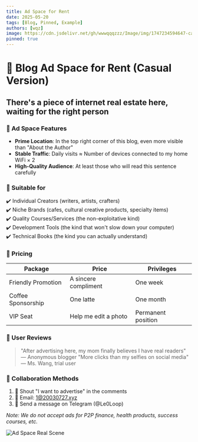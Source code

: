 ```yaml
---
title: Ad Space for Rent
date: 2025-05-20
tags: [Blog, Pinned, Example]
authors: [wqz]
image: https://cdn.jsdelivr.net/gh/wwwqqqzzz/Image/img/1747234594647-cad19483c13ae0514fab48cbfac883db.png
pinned: true
---
```


# 📢 Blog Ad Space for Rent (Casual Version)

## There's a piece of internet real estate here, waiting for the right person

### 🌟 Ad Space Features
- **Prime Location**: In the top right corner of this blog, even more visible than "About the Author"
- **Stable Traffic**: Daily visits ≈ Number of devices connected to my home WiFi × 2
- **High-Quality Audience**: At least those who will read this sentence carefully

### 🎯 Suitable for
✔️ Individual Creators (writers, artists, crafters)<br/>
✔️ Niche Brands (cafes, cultural creative products, specialty items)<br/>
✔️ Quality Courses/Services (the non-exploitative kind)<br/>
✔️ Development Tools (the kind that won't slow down your computer)<br/>
✔️ Technical Books (the kind you can actually understand)

### 💸 Pricing
| Package | Price | Privileges |
|------|------|------|
| Friendly Promotion | A sincere compliment | One week |
| Coffee Sponsorship | One latte | One month |
| VIP Seat | Help me edit a photo | Permanent position |

### 📜 User Reviews
> "After advertising here, my mom finally believes I have real readers" — Anonymous blogger
> "More clicks than my selfies on social media" — Ms. Wang, trial user

### 📩 Collaboration Methods
1. 💬 Shout "I want to advertise" in the comments
2. 📧 Email: 1@20030727.xyz
3. 📱 Send a message on Telegram (@Le0Loop)

*Note: We do not accept ads for P2P finance, health products, success courses, etc.*

![Ad Space Real Scene](https://cdn.jsdelivr.net/gh/wwwqqqzzz/Image/img/1747238777430-4e96090b41b7e8e95b37726b2d42bf97.png) 